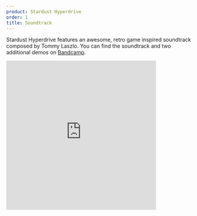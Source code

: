 ```yaml
---
product: Stardust Hyperdrive
order: 1
title: Soundtrack
---
```




Stardust Hyperdrive features an awesome, retro game inspired soundtrack composed by Tommy Laszlo. You can find the soundtrack and two additional demos on [Bandcamp](https://tommylaszlo.bandcamp.com/album/sounds-stars-stardust-hyperdrive-bandcamp-edition). 


<div class="text-center mx-auto">
<iframe class="shadow" style="border: 0; width: 400px; height: 400px;" src="https://bandcamp.com/EmbeddedPlayer/album=2952092664/size=large/bgcol=333333/linkcol=0f91ff/artwork=small/transparent=true/" seamless=""><a href="http://tommylaszlo.bandcamp.com/album/sounds-stars-stardust-hyperdrive-bandcamp-edition">Sounds &amp; Stars (Stardust Hyperdrive) (Bandcamp Edition) by Tommy Laszlo</a></iframe>
</div>
